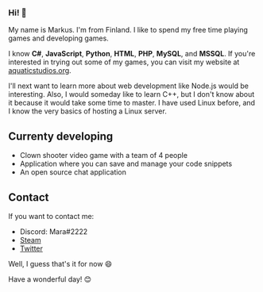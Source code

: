 ### Hi! 👋

My name is Markus. I'm from Finland. I like to spend my free time playing games and developing games.

I know **C#**, **JavaScript**, **Python**, **HTML**, **PHP**, **MySQL**, and **MSSQL**. If you're interested in trying out some of my games, you can visit my website at [aquaticstudios.org](https://aquaticstudios.org).

I'll next want to learn more about web development like Node.js would be interesting. Also, I would someday like to learn C++, but I don't know about it because it would take some time to master.
I have used Linux before, and I know the very basics of hosting a Linux server.

## Currenty developing
- Clown shooter video game with a team of 4 people
- Application where you can save and manage your code snippets
- An open source chat application

## Contact
If you want to contact me:
- Discord: Mara#2222
- [Steam](https://steamcommunity.com/id/Marakusa/)
- [Twitter](https://twitter.com/Marakusa_)


Well, I guess that's it for now 😄

Have a wonderful day! 😊
